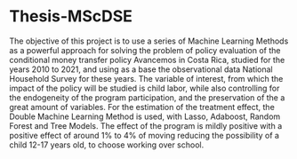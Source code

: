 # Thesis-MScDSE
 
The objective of this project is to use a series of Machine Learning Methods as a powerful approach for solving the problem of policy evaluation
of the conditional money transfer policy Avancemos in Costa Rica, studied for the years 2010 to 2021, and using as a base the observational data National Household Survey for these years. The variable of interest, from which the impact of the policy will be studied is child labor, while also controlling for the endogeneity of the program participation, and the preservation of the a great amount of variables. For the estimation of the treatment effect, the Double Machine Learning Method is used, with Lasso, Adaboost, Random Forest and Tree Models. The effect of the program is mildly positive with a positive effect of around 1% to 4% of moving reducing the possibility of a child 12-17 years old, to choose working over school.
